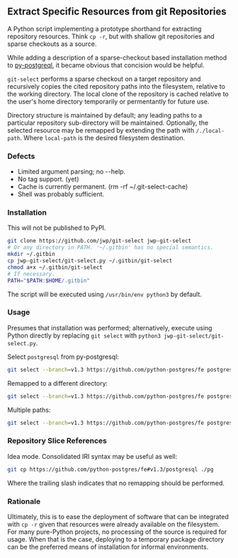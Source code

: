 ## Extract Specific Resources from git Repositories

A Python script implementing a prototype shorthand for extracting repository resources.
Think `cp -r`, but with shallow git repositories and sparse checkouts as a source.

While adding a description of a sparse-checkout based installation method to
[py-postgreql](https://github.com/python-postgres/fe), it became obvious that
concision would be helpful.

`git-select` performs a sparse checkout on a target repository and recursively copies the
cited repository paths into the filesystem, relative to the working directory.
The local clone of the repository is cached relative to the user's home directory temporarily
or permentantly for future use.

Directory structure is maintained by default; any leading paths to a particular repository
sub-directory will be maintained. Optionally, the selected resource may be remapped by
extending the path with `/./local-path`. Where `local-path` is the desired filesystem destination.

### Defects

- Limited argument parsing; no --help.
- No tag support. (yet)
- Cache is currently permanent. (rm -rf ~/.git-select-cache)
- Shell was probably sufficient.

### Installation

This will not be published to PyPI.

```bash
git clone https://github.com/jwp/git-select jwp-git-select
# Or any directory in PATH. '~/.gitbin' has no special semantics.
mkdir ~/.gitbin
cp jwp-git-select/git-select.py ~/.gitbin/git-select
chmod a+x ~/.gitbin/git-select
# If necessary.
PATH="$PATH:$HOME/.gitbin"
```

The script will be executed using `/usr/bin/env python3` by default.

### Usage

Presumes that installation was performed; alternatively, execute using Python
directly by replacing `git select` with `python3 jwp-git-select/git-select.py`.

Select `postgresql` from py-postgresql:

```bash
git select --branch=v1.3 https://github.com/python-postgres/fe postgresql
```

Remapped to a different directory:

```bash
git select --branch=v1.3 https://github.com/python-postgres/fe postgresql/./pg
```

Multiple paths:

```bash
git select --branch=v1.3 https://github.com/python-postgres/fe postgresql/types postgresql/protocol
```

### Repository Slice References

Idea mode. Consolidated IRI syntax may be useful as well:

```bash
git cp https://github.com/python-postgres/fe#v1.3/postgresql ./pg
```

Where the trailing slash indicates that no remapping should be performed.

### Rationale

Ultimately, this is to ease the deployment of software that can be integrated with `cp -r` given
that resources were already available on the filesystem. For many pure-Python projects, no
processing of the source is required for usage. When that is the case, deploying to a temporary
package directory can be the preferred means of installation for informal environments.
